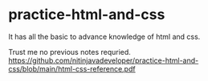 # practice-html-and-css
It has all the basic to advance knowledge of html and css. 

Trust me no previous notes requried. 
https://github.com/nitinjavadeveloper/practice-html-and-css/blob/main/html-css-reference.pdf
